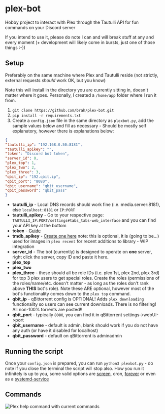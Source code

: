# plex-bot

Hobby project to interact with Plex through the Tautulli API for fun commands on your Discord server


If you intend to use it, please do note I can and will break stuff at any and every moment (+ development will likely come in bursts, just one of those things :-))

## Setup

Preferably on the same machine where Plex and Tautulli reside (not strictly, external requests *should* work OK, but you know)

Note this will install in the directory you are currently sitting in, doesn't matter where it goes. Personally, I created a `/home/app` folder where I run it from.


1. `git clone https://github.com/brah/plex-bot.git`
2. `pip install -r requirements.txt`
3. Create a `config.json` file in the same directory as `plexbot.py`, add the sample values below and fill as necessary - Should be mostly self explanatory, however there is explanations below:

```json
{
"tautulli_ip": "192.168.0.50:8181",
"tautulli_apikey": "",
"token": "Discord bot token",
"server_id": 0,
"plex_top": 1,
"plex_two": 2,
"plex_three": 3,
"qbit_ip": "192.qbit.ip",
"qbit_port": "8080",
"qbit_username": "qbit_username",
"qbit_password": "qbit_pass"
}
```

- **tautulli_ip** - Local DNS records should work fine (i.e. media.server:8181), else `localhost:8181` or `IP:PORT`
- **tautulli_apikey** - Go to your respective page: `TAUTULLI_IP:PORT/settings#tabs_tabs-web_interface` and you can find your API key at the bottom
- **token** - [Guide](https://www.writebots.com/discord-bot-token/)
- **tmdb_apikey** - [Create one here](https://www.themoviedb.org/settings/api) note: this is optional, it is (going to be...) used for images in `plex recent` for recent additions to library - WIP integration
- **server_id** - The bot (currently) is designed to operate on **one** server, right click the server, copy ID and paste it here.
- **plex_top**
- **plex_two**
- **plex_three** - these should all be role IDs (i.e. plex 1st, plex 2nd, plex 3rd) for top 3 plex users to get special roles. Create the roles (permissions of the roles/name/etc. doesn't matter - as long as the roles don't rank above **THIS** bot's role). Note these ARE optional, however most of the bot's functionality comes down to the `plex top` command.
- **qbit_ip** - qBittorrent config is OPTIONAL! Adds `plex downloading` functionality so users can see current downloads. There is no filtering! All non-100% torrents are posted‼️
- **qbit_port** - typically `8080`, you can find it in qBittorrent settings->webUI->port
- **qbit_username** - default is admin, blank should work if you do not have any auth (or have it disabled for localhost)
- **qbit_password** - default on qBittorrent is adminadmin

## Running the script

Once your `config.json` is prepared, you can run `python3 plexbot.py` - do note if you close the terminal the script will stop also. How you run it infinitely is up to you, some valid options are [screen](https://linuxize.com/post/how-to-use-linux-screen/), cron, [forever](https://stackoverflow.com/a/19571283) or even as a [systemd-service](https://medium.com/codex/setup-a-python-script-as-a-service-through-systemctl-systemd-f0cc55a42267)

## Commands

![Plex help command with current commands](https://i.imgur.com/aQ4BBf4.png)
